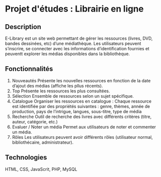 # Projet d'études : Librairie en ligne

## Description

E-Library est un site web permettant de gérer les ressources (livres, DVD, bandes dessinées, etc) d’une médiathèque.
Les utilisateurs peuvent s’inscrire, se connecter avec les informations d’identification fournies et peuventt explorer les médias disponibles dans la bibliothèque.

## Fonctionnalités

1. Nouveautés
   Présente les nouvelles ressources en fonction de la date d’ajout des médias (affiche les pllus récents).
2. Top
   Présente les ressources les plus consultées.
3. Sélection
   Ensemble de ressources selon un sujet spécifique.
4. Catalogue
   Organiser les ressources en catalogue :
   Chaque ressource est identifiée par des propriétés suivantes : genre, thèmes, année de production, pays de l’intrigue, langues, sous-titre, type de média
5. Recherche
   Outil de recherche des livres avec différents critères (titre, auteur, catégorie, etc.)
6. Evaluer / Noter un média
   Permet aux utilisateurs de noter et commenter un média.
7. Rôles
   Les utilisateurs peuvent avoir différents rôles (utilisateur normal, bibliothécaire, administrateur).

## Technologies

HTML, CSS, JavaScrit, PHP, MySQL
